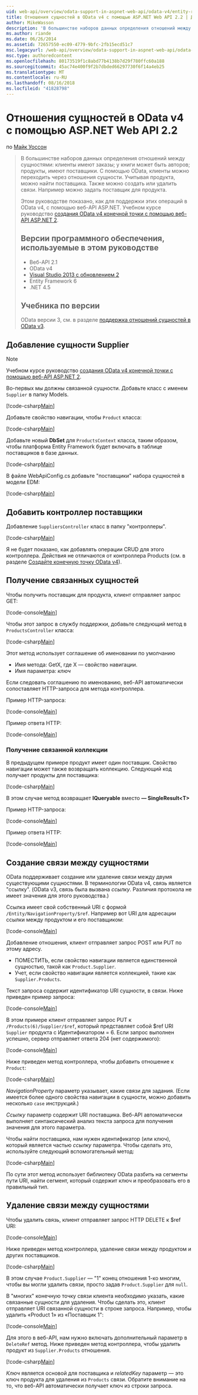 ```yaml
---
uid: web-api/overview/odata-support-in-aspnet-web-api/odata-v4/entity-relations-in-odata-v4
title: Отношения сущностей в OData v4 с помощью ASP.NET Web API 2.2 | Документация Майкрософт
author: MikeWasson
description: 'В большинстве наборов данных определения отношений между сущностями: клиенты имеют заказы; у книги может быть авторов; продукты, имеют поставщики. С помощью OData, клиенты могут переходить по...'
ms.author: riande
ms.date: 06/26/2014
ms.assetid: 72657550-ec09-4779-9bfc-2fb15ecd51c7
msc.legacyurl: /web-api/overview/odata-support-in-aspnet-web-api/odata-v4/entity-relations-in-odata-v4
msc.type: authoredcontent
ms.openlocfilehash: 80173519f1c8abd77b4138b7d29f780ffc60a188
ms.sourcegitcommit: 45ac74e400f9f2b7dbded66297730f6f14a4eb25
ms.translationtype: MT
ms.contentlocale: ru-RU
ms.lasthandoff: 08/16/2018
ms.locfileid: "41828798"
---
```

<a name="entity-relations-in-odata-v4-using-aspnet-web-api-22"></a>Отношения сущностей в OData v4 с помощью ASP.NET Web API 2.2
====================
по [Майк Уоссон](https://github.com/MikeWasson)

> В большинстве наборов данных определения отношений между сущностями: клиенты имеют заказы; у книги может быть авторов; продукты, имеют поставщики. С помощью OData, клиенты можно переходить через отношения сущности. Учитывая продукта, можно найти поставщика. Также можно создать или удалить связи. Например можно задать поставщик для продукта.
> 
> Этом руководстве показано, как для поддержки этих операций в OData v4, с помощью веб-API ASP.NET. Учебном курсе руководство [создания OData v4 конечной точки с помощью веб-API ASP.NET 2](create-an-odata-v4-endpoint.md).
> 
> ## <a name="software-versions-used-in-the-tutorial"></a>Версии программного обеспечения, используемые в этом руководстве
> 
> 
> - Веб-API 2.1
> - OData v4
> - [Visual Studio 2013 с обновлением 2](https://www.visualstudio.com/downloads/download-visual-studio-vs)
> - Entity Framework 6
> - .NET 4.5
> 
> 
> ## <a name="tutorial-versions"></a>Учебника по версии
> 
> OData версии 3, см. в разделе [поддержка отношений сущностей в OData v3](https://asp.net/web-api/overview/odata-support-in-aspnet-web-api/odata-v3/working-with-entity-relations).


## <a name="add-a-supplier-entity"></a>Добавление сущности Supplier

> [!NOTE]
> Учебном курсе руководство [создания OData v4 конечной точки с помощью веб-API ASP.NET 2](create-an-odata-v4-endpoint.md).


Во-первых мы должны связанной сущности. Добавьте класс с именем `Supplier` в папку Models.

[!code-csharp[Main](entity-relations-in-odata-v4/samples/sample1.cs)]

Добавьте свойство навигации, чтобы `Product` класса:

[!code-csharp[Main](entity-relations-in-odata-v4/samples/sample2.cs?highlight=13-15)]

Добавьте новый **DbSet** для `ProductsContext` класса, таким образом, чтобы платформа Entity Framework будет включать в таблице поставщиков в базе данных.

[!code-csharp[Main](entity-relations-in-odata-v4/samples/sample3.cs?highlight=10)]

В файле WebApiConfig.cs добавьте &quot;поставщики&quot; набора сущностей в модели EDM:

[!code-csharp[Main](entity-relations-in-odata-v4/samples/sample4.cs?highlight=6)]

## <a name="add-a-suppliers-controller"></a>Добавить контроллер поставщики

Добавление `SuppliersController` класс в папку "контроллеры".

[!code-csharp[Main](entity-relations-in-odata-v4/samples/sample5.cs)]

Я не будет показано, как добавлять операции CRUD для этого контроллера. Действия не отличаются от контроллера Products (см. в разделе [Создайте конечную точку OData v4](create-an-odata-v4-endpoint.md)).

## <a name="getting-related-entities"></a>Получение связанных сущностей

Чтобы получить поставщик для продукта, клиент отправляет запрос GET:

[!code-console[Main](entity-relations-in-odata-v4/samples/sample6.cmd)]

Чтобы этот запрос в службу поддержки, добавьте следующий метод в `ProductsController` класса:

[!code-csharp[Main](entity-relations-in-odata-v4/samples/sample7.cs)]

Этот метод использует соглашение об именовании по умолчанию

- Имя метода: GetX, где X — свойство навигации.
- Имя параметра: *ключ*

Если следовать соглашению по именованию, веб-API автоматически сопоставляет HTTP-запроса для метода контроллера.

Пример HTTP-запроса:

[!code-console[Main](entity-relations-in-odata-v4/samples/sample8.cmd)]

Пример ответа HTTP:

[!code-console[Main](entity-relations-in-odata-v4/samples/sample9.cmd)]

### <a name="getting-a-related-collection"></a>Получение связанной коллекции

В предыдущем примере продукт имеет один поставщик. Свойство навигации может также возвращать коллекцию. Следующий код получает продукты для поставщика:

[!code-csharp[Main](entity-relations-in-odata-v4/samples/sample10.cs)]

В этом случае метод возвращает **IQueryable** вместо **— SingleResult&lt;T&gt;**

Пример HTTP-запроса:

[!code-console[Main](entity-relations-in-odata-v4/samples/sample11.cmd)]

Пример ответа HTTP:

[!code-console[Main](entity-relations-in-odata-v4/samples/sample12.cmd)]

## <a name="creating-a-relationship-between-entities"></a>Создание связи между сущностями

OData поддерживает создание или удаление связи между двумя существующими сущностями. В терминологии OData v4, связь является &quot;ссылку&quot;. (OData v3, связь была вызвана *ссылку*. Различия протокола не имеет значения для этого руководства.)

Ссылка имеет свой собственный URI с формой `/Entity/NavigationProperty/$ref`. Например вот URI для адресации ссылки между продуктом и его поставщиком:

[!code-console[Main](entity-relations-in-odata-v4/samples/sample13.cmd)]

Добавление отношения, клиент отправляет запрос POST или PUT по этому адресу.

- ПОМЕСТИТЬ, если свойство навигации является единственной сущностью, такой как `Product.Supplier`.
- Учет, если свойство навигации является коллекцией, такие как `Supplier.Products`.

Текст запроса содержит идентификатор URI сущности, в связи. Ниже приведен пример запроса:

[!code-console[Main](entity-relations-in-odata-v4/samples/sample14.cmd)]

В этом примере клиент отправляет запрос PUT к `/Products(6)/Supplier/$ref`, который представляет собой $ref URI `Supplier` продукта с Идентификатором = 6. Если запрос выполнен успешно, сервер отправляет ответа 204 (нет содержимого):

[!code-console[Main](entity-relations-in-odata-v4/samples/sample15.cmd)]

Ниже приведен метод контроллера, чтобы добавить отношение к `Product`:

[!code-csharp[Main](entity-relations-in-odata-v4/samples/sample16.cs)]

*NavigationProperty* параметр указывает, какие связи для задания. (Если имеется более одного свойства навигации в сущности, можно добавить несколько `case` инструкций.)

*Ссылку* параметр содержит URI поставщика. Веб-API автоматически выполняет синтаксический анализ текста запроса для получения значения для этого параметра.

Чтобы найти поставщика, нам нужен идентификатор (или ключ), который является частью *ссылку* параметра. Чтобы сделать это, используйте следующий вспомогательный метод:

[!code-csharp[Main](entity-relations-in-odata-v4/samples/sample17.cs)]

По сути этот метод использует библиотеку OData разбить на сегменты пути URI, найти сегмент, который содержит ключ и преобразовать его в правильный тип.

## <a name="deleting-a-relationship-between-entities"></a>Удаление связи между сущностями

Чтобы удалить связь, клиент отправляет запрос HTTP DELETE к $ref URI:

[!code-console[Main](entity-relations-in-odata-v4/samples/sample18.cmd)]

Ниже приведен метод контроллера, удаление связи между продуктом и других поставщиков.

[!code-csharp[Main](entity-relations-in-odata-v4/samples/sample19.cs)]

В этом случае `Product.Supplier` — &quot;1&quot; конец отношения 1-ко многим, чтобы вы могли удалить связи, просто задав `Product.Supplier` для `null`.

В &quot;многих&quot; конечную точку связи клиента необходимо указать, какие связанные сущности для удаления. Чтобы сделать это, клиент отправляет URI связанной сущности в строке запроса. Например, чтобы удалить «Product 1» из «Поставщик 1":

[!code-console[Main](entity-relations-in-odata-v4/samples/sample20.cmd?highlight=1)]

Для этого в веб-API, нам нужно включать дополнительный параметр в `DeleteRef` метод. Ниже приведен метод контроллера, чтобы удалить продукт из `Supplier.Products` отношения.

[!code-csharp[Main](entity-relations-in-odata-v4/samples/sample21.cs)]

*Ключ* является основой для поставщика и *relatedKey* параметр — это ключ продукта для удаления из `Products` связи. Обратите внимание на то, что веб-API автоматически получает ключ из строки запроса.
